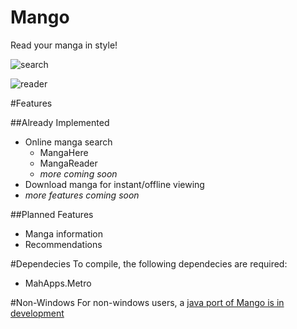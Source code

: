 Mango
=====

Read your manga in style!

![search](http://i.imgur.com/jvjms8z.png)

![reader](http://i.imgur.com/s3yfRRZ.png)

#Features

##Already Implemented

* Online manga search
    - MangaHere
    - MangaReader
    - *more coming soon*
* Download manga for instant/offline viewing
* *more features coming soon*

##Planned Features
* Manga information
* Recommendations

#Dependecies
To compile, the following dependecies are required:

* MahApps.Metro

#Non-Windows
For non-windows users, a [java port of Mango is in development](https://github.com/hypereddie/Mango-Java)

